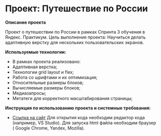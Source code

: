 # Проект: Путешествие по России

**Описание проекта**

Проект о путешествии по России в рамках Спринта 3 обучения в Яндекс. Практикум. Цель выполнения проекта: Научиться делать адаптивную верстку для нескольких пользовательских экранов.

**Используемые технологии:**
* В рамках проекта реализовано:
* Адаптивная верстка;
* Технологии grid layout и flex;
* Работа со шрифтами и их оптимизация;
* Относительные размеры блоков;
* Вычисляемые размеры блоков;
* Медиазапросы;
* Метатеги для корректного масштабирования страницы;

**Инструкция по использованию проекта и системные требования:**
* [Ссылка на сайт](https://nastyatulupova.github.io/russian-travel/)
Для открытия кода необходим редактор кода (например, VS Studio).
Для запуска html файла необходим браузер ( Google Chrome, Yandex, Mozilla).
